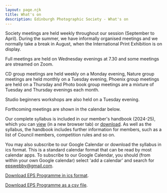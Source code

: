 ```yaml
---
layout: page.njk
title: What's on
description: Edinburgh Photographic Society - What's on
---
```

Society meetings are held weekly throughout our session (September to April). During the summer, we have informally organised meetings and we normally take a break in August, when the International Print Exhibition is on display.

Full meetings are held on Wednesday evenings at 7.30 and some meetings are streamed on Zoom.

CD group meetings are held weekly on a Monday evening, Nature group meetings are held monthly on a Tuesday evening, Phoenix group meetings are held on a Thursday and Photo book group meetings are a mixture of Tuesday and Thursday evenings each month.

Studio beginners workshops are also held on a Tuesday evening.

Forthcoming meetings are shown in the calendar below.

<!-- Agenda will be dynamically fetched using a Netlify function -->
<div id="agenda" class="mt-8">
  <script>
    async function fetchAgenda() {
      const response = await fetch('/.netlify/functions/fetch-agenda');
      if (!response.ok) {
        document.getElementById('agenda').innerHTML = '<p class="text-red-500">Failed to load agenda. Please try again later.</p>';
        return;
      }
      const agendaHtml = await response.text();
      document.getElementById('agenda').innerHTML = agendaHtml;
    }
    fetchAgenda();
  </script>
</div>

Our complete syllabus is included in our member's handbook (2024-25), which you can [view](https://www.dropbox.com/scl/fi/3kqwkoktry3w0jgzsata6/Final-syllabus-1a.pdf?rlkey=84h815xqrdxz0sc9zl13le10m&dl=0) (in a new browser tab) or [download](https://www.dropbox.com/scl/fi/3kqwkoktry3w0jgzsata6/Final-syllabus-1a.pdf?rlkey=84h815xqrdxz0sc9zl13le10m&dl=1). As well as the syllabus, the handbook includes further information for members, such as a list of Council members, competition rules and so on.

You may also subscribe to our Google Calendar or download the syllabus in ics format. This is a standard calendar format that can be read by most calendar apps. To subscribe to our Google Calendar, you should (from within your own Google calendar) select 'add a calendar' and search for epswebby@gmail.com.

[Download EPS Programme in ics format](https://www.dropbox.com/scl/fi/xtr59tc0xxp4otwpvqzbf/Edinburgh-Photographic-Society-Calendar_2024-25-gmail.com.ics?rlkey=i5b36eey3elgaqkjxx0pv7fri&dl=1).

[Download EPS Programme as a csv file](https://www.dropbox.com/scl/fi/onh2pbcxxh8xa2qqadrsy/EPS-calendar-2024-25.csv?rlkey=2a5byun62zgz15vsfk4krohcu&dl=1).

